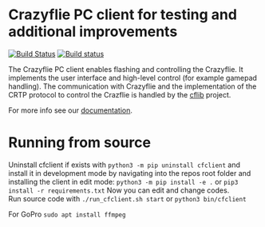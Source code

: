 # Crazyflie PC client for testing and additional improvements
[![Build Status](https://api.travis-ci.org/bitcraze/crazyflie-clients-python.svg)](https://travis-ci.org/bitcraze/crazyflie-clients-python) [![Build status](https://ci.appveyor.com/api/projects/status/u2kejdbc9wrexo31?svg=true)](https://ci.appveyor.com/project/bitcraze/crazyflie-clients-python)


The Crazyflie PC client enables flashing and controlling the Crazyflie.
It implements the user interface and high-level control (for example gamepad handling).
The communication with Crazyflie and the implementation of the CRTP protocol to control the Crazflie is handled by the [cflib](https://github.com/bitcraze/crazyflie-lib-python) project.

For more info see our [documentation](https://www.bitcraze.io/documentation/repository/crazyflie-clients-python/master/).

# Running from source

Uninstall cfclient if exists with ```python3 -m pip uninstall cfclient``` and install it in development mode by navigating into the repos root folder and installing the client in edit mode: ```python3 -m pip install -e .```
or  ```pip3 install -r requirements.txt```
Now you can edit and change codes. </br>
Run source code with  ```./run_cfclient.sh start``` or ```python3 bin/cfclient```

For GoPro ```sudo apt install ffmpeg```
